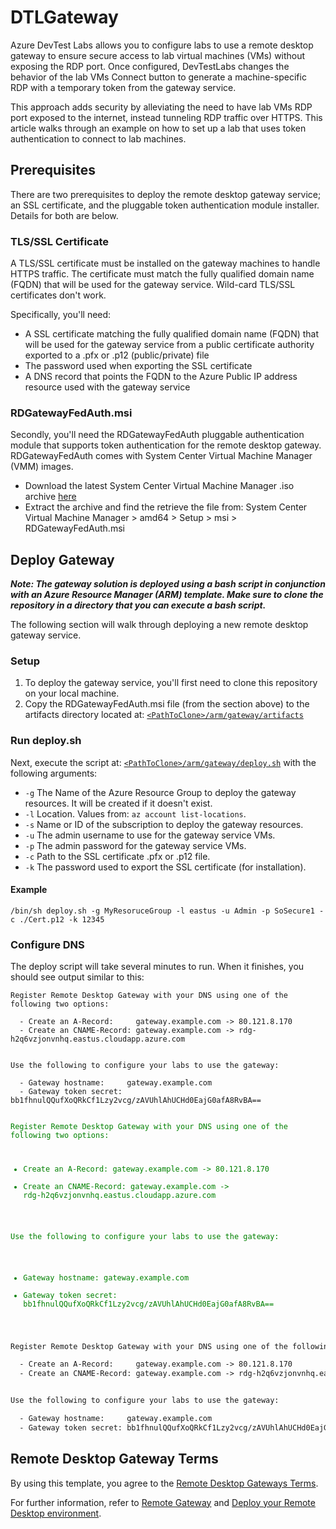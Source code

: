 # DTLGateway

Azure DevTest Labs allows you to configure labs to use a remote desktop gateway to ensure secure access to lab virtual machines (VMs) without exposing the RDP port. Once configured, DevTestLabs changes the behavior of the lab VMs Connect button to generate a machine-specific RDP with a temporary token from the gateway service.

This approach adds security by alleviating the need to have lab VMs RDP port exposed to the internet, instead tunneling RDP traffic over HTTPS. This article walks through an example on how to set up a lab that uses token authentication to connect to lab machines.

## Prerequisites

There are two prerequisites to deploy the remote desktop gateway service; an SSL certificate, and the pluggable token authentication module installer. Details for both are below.

### TLS/SSL Certificate

A TLS/SSL certificate must be installed on the gateway machines to handle HTTPS traffic. The certificate must match the fully qualified domain name (FQDN) that will be used for the gateway service. Wild-card TLS/SSL certificates don't work.

Specifically, you'll need:

- A SSL certificate matching the fully qualified domain name (FQDN) that will be used for the gateway service from a public certificate authority exported to a .pfx or .p12 (public/private) file
- The password used when exporting the SSL certificate
- A DNS record that points the FQDN to the Azure Public IP address resource used with the gateway service

### RDGatewayFedAuth.msi

Secondly, you'll need the RDGatewayFedAuth pluggable authentication module that supports token authentication for the remote desktop gateway. RDGatewayFedAuth comes with System Center Virtual Machine Manager (VMM) images.

- Download the latest System Center Virtual Machine Manager .iso archive [here](https://my.visualstudio.com/Downloads?q=System%20Center%20Virtual%20Machine%20Manager%202019&pgroup=)
- Extract the archive and find the retrieve the file from: System Center Virtual Machine Manager > amd64 > Setup > msi > RDGatewayFedAuth.msi

## Deploy Gateway

**_Note: The gateway solution is deployed using a bash script in conjunction with an Azure Resource Manager (ARM) template. Make sure to clone the repository in a directory that you can execute a bash script._**

The following section will walk through deploying a new remote desktop gateway service.

### Setup

1. To deploy the gateway service, you'll first need to clone this repository on your local machine.
2. Copy the RDGatewayFedAuth.msi file (from the section above) to the artifacts directory located at: [`<PathToClone>/arm/gateway/artifacts`](/arm/gateway/artifacts/)

### Run deploy.sh

Next, execute the script at: [`<PathToClone>/arm/gateway/deploy.sh`](/arm/gateway/deploy.sh) with the following arguments:

- `-g` The Name of the Azure Resource Group to deploy the gateway resources. It will be created if it doesn't exist.
- `-l` Location. Values from: `az account list-locations`.
- `-s` Name or ID of the subscription to deploy the gateway resources.
- `-u` The admin username to use for the gateway service VMs.
- `-p` The admin password for the gateway service VMs.
- `-c` Path to the SSL certificate .pfx or .p12 file.
- `-k` The password used to export the SSL certificate (for installation).

#### Example

```shell
/bin/sh deploy.sh -g MyResoruceGroup -l eastus -u Admin -p SoSecure1 -c ./Cert.p12 -k 12345
```

### Configure DNS

The deploy script will take several minutes to run. When it finishes, you should see output similar to this:

```ansi
Register Remote Desktop Gateway with your DNS using one of the following two options:

  - Create an A-Record:     gateway.example.com -> 80.121.8.170
  - Create an CNAME-Record: gateway.example.com -> rdg-h2q6vzjonvnhq.eastus.cloudapp.azure.com


Use the following to configure your labs to use the gateway:

  - Gateway hostname:     gateway.example.com
  - Gateway token secret: bb1fhnulQQufXoQRkCf1Lzy2vcg/zAVUhlAhUCHd0EajG0afA8RvBA==
```

<code style="color: green;">
Register Remote Desktop Gateway with your DNS using one of the following two options:

  - Create an A-Record:     gateway.example.com -> 80.121.8.170
  - Create an CNAME-Record: gateway.example.com -> rdg-h2q6vzjonvnhq.eastus.cloudapp.azure.com


Use the following to configure your labs to use the gateway:

  - Gateway hostname:     gateway.example.com
  - Gateway token secret: bb1fhnulQQufXoQRkCf1Lzy2vcg/zAVUhlAhUCHd0EajG0afA8RvBA==
</code>

```diff
Register Remote Desktop Gateway with your DNS using one of the following two options:

  - Create an A-Record:     gateway.example.com -> 80.121.8.170
  - Create an CNAME-Record: gateway.example.com -> rdg-h2q6vzjonvnhq.eastus.cloudapp.azure.com


Use the following to configure your labs to use the gateway:

  - Gateway hostname:     gateway.example.com
  - Gateway token secret: bb1fhnulQQufXoQRkCf1Lzy2vcg/zAVUhlAhUCHd0EajG0afA8RvBA==
```


## Remote Desktop Gateway Terms

By using this template, you agree to the [Remote Desktop Gateways Terms](https://www.microsoft.com/en-us/licensing/product-licensing/products).

For further information, refer to [Remote Gateway](https://aka.ms/rds) and [Deploy your Remote Desktop environment](https://docs.microsoft.com/en-us/windows-server/remote/remote-desktop-services/rds-deploy-infrastructure).
